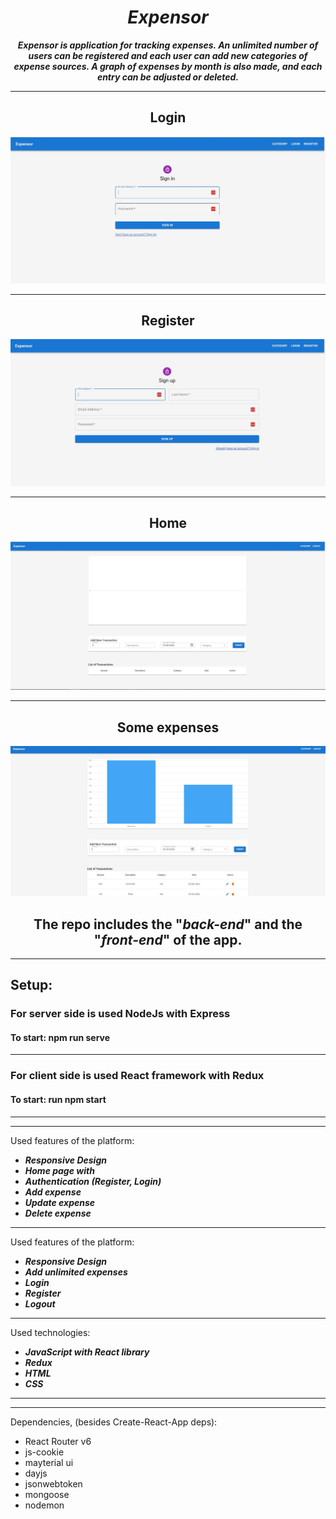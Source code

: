 <h1 align="center"><i>Expensor</i></h1>

**_<p align="center">Expensor is application for tracking expenses. An unlimited number of users can be registered and each user can add new categories of expense sources. A graph of expenses by month is also made, and each entry can be adjusted or deleted.</p>_**

<hr/>

<p align="center">
    <div>
    <h2 align="center">Login</h2>
    <img src="./pictures/login.jpg"/>
    <hr/>
    <h2 align="center">Register</h2>
    <img src="./pictures/register.jpg"/>
    <hr/>
    <h2 align="center">Home</h2>
    <img src="./pictures/home.jpg"/>
    <hr/>
    <h2 align="center">Some expenses</h2>
    <img src="./pictures/expenses.jpg"/>
    </div>
<p>

   <h2 align="center">The repo includes the "<i>back-end</i>" and the "<i>front-end</i>" of the app.</h2>
<hr/>

<h2>Setup:</h2>
<h3>For server side is used NodeJs with Express</h3>
<h4>To start: npm run serve</h4>
<hr/>
<h3>For client side is used React framework with Redux</h3>
<h4>To start: run npm start</h4>

<hr/>

<hr/>

Used features of the platform:

- <i><b>Responsive Design</b></i>
- <i><b>Home page with </b></i>
- <i><b>Authentication (Register, Login)</b></i>
- <i><b>Add expense</b></i>
- <i><b>Update expense</b></i>
- <i><b>Delete expense</b></i>

<hr/>


Used features of the platform:

- <i><b>Responsive Design</b></i>
- <i><b>Add unlimited expenses</b></i>
- <i><b>Login</b></i>
- <i><b>Register</b></i>
- <i><b>Logout</b></i>



<hr/>

Used technologies:

- <i><b>JavaScript with React library</b></i>
- <i><b>Redux</b></i>
- <i><b>HTML</b></i>
- <i><b>CSS</b></i>

<hr/>

<hr/>

Dependencies, (besides Create-React-App deps): 

- React Router v6
- js-cookie
- mayterial ui
- dayjs
- jsonwebtoken
- mongoose
- nodemon


